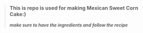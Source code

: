 >### This is repo is used for making Mexican Sweet Corn Cake:)
> ***make sure to have the ingredients and follow the recipe***
